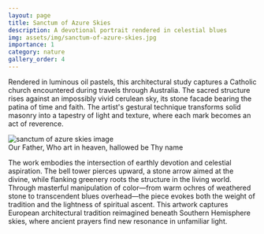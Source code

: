 ```yaml
---
layout: page
title: Sanctum of Azure Skies
description: A devotional portrait rendered in celestial blues
img: assets/img/sanctum-of-azure-skies.jpg
importance: 1
category: nature
gallery_order: 4
---
```

Rendered in luminous oil pastels, this architectural study captures a Catholic church encountered during travels through Australia. The sacred structure rises against an impossibly vivid cerulean sky, its stone facade bearing the patina of time and faith. The artist's gestural technique transforms solid masonry into a tapestry of light and texture, where each mark becomes an act of reverence.

<div class="row">
    <div class="col-sm mt-3 mt-md-0">
        <img src="{{ '/assets/img/sanctum-of-azure-skies.jpg' | relative_url }}" alt="sanctum of azure skies image" class="img-fluid rounded z-depth-1">
    </div>
</div>
<div class="caption">
    Our Father, Who art in heaven, hallowed be Thy name
</div>

The work embodies the intersection of earthly devotion and celestial aspiration. The bell tower pierces upward, a stone arrow aimed at the divine, while flanking greenery roots the structure in the living world. Through masterful manipulation of color—from warm ochres of weathered stone to transcendent blues overhead—the piece evokes both the weight of tradition and the lightness of spiritual ascent. This artwork captures European architectural tradition reimagined beneath Southern Hemisphere skies, where ancient prayers find new resonance in unfamiliar light.
